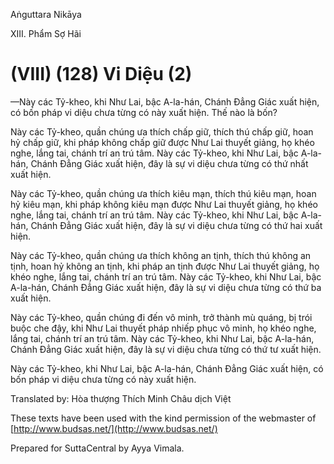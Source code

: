  

Aṅguttara Nikāya

XIII. Phẩm Sợ Hãi

# (VIII) (128) Vi Diệu (2)

—Này các Tỷ-kheo, khi Như Lai, bậc A-la-hán, Chánh Ðẳng Giác xuất hiện, có bốn pháp vi diệu chưa từng có này xuất hiện. Thế nào là bốn?

Này các Tỷ-kheo, quần chúng ưa thích chấp giữ, thích thú chấp giữ, hoan hỷ chấp giữ, khi pháp không chấp giữ được Như Lai thuyết giảng, họ khéo nghe, lắng tai, chánh trí an trú tâm. Này các Tỷ-kheo, khi Như Lai, bậc A-la-hán, Chánh Ðẳng Giác xuất hiện, đây là sự vi diệu chưa từng có thứ nhất xuất hiện.

Này các Tỷ-kheo, quần chúng ưa thích kiêu mạn, thích thú kiêu mạn, hoan hỷ kiêu mạn, khi pháp không kiêu mạn được Như Lai thuyết giảng, họ khéo nghe, lắng tai, chánh trí an trú tâm. Này các Tỷ-kheo, khi Như Lai, bậc A-la-hán, Chánh Ðẳng Giác xuất hiện, đây là sự vi diệu chưa từng có thứ hai xuất hiện.

Này các Tỷ-kheo, quần chúng ưa thích không an tịnh, thích thú không an tịnh, hoan hỷ không an tịnh, khi pháp an tịnh được Như Lai thuyết giảng, họ khéo nghe, lắng tai, chánh trí an trú tâm. Này các Tỷ-kheo, khi Như Lai, bậc A-la-hán, Chánh Ðẳng Giác xuất hiện, đây là sự vi diệu chưa từng có thứ ba xuất hiện.

Này các Tỷ-kheo, quần chúng đi đến vô minh, trở thành mù quáng, bị trói buộc che đậy, khi Như Lai thuyết pháp nhiếp phục vô minh, họ khéo nghe, lắng tai, chánh trí an trú tâm. Này các Tỷ-kheo, khi Như Lai, bậc A-la-hán, Chánh Ðẳng Giác xuất hiện, đây là sự vi diệu chưa từng có thứ tư xuất hiện.

Này các Tỷ-kheo, khi Như Lai, bậc A-la-hán, Chánh Ðẳng Giác xuất hiện, có bốn pháp vi diệu chưa từng có này xuất hiện.

Translated by: Hòa thượng Thích Minh Châu dịch Việt

These texts have been used with the kind permission of the webmaster of [http://www.budsas.net/](http://www.budsas.net/)

Prepared for SuttaCentral by Ayya Vimala.